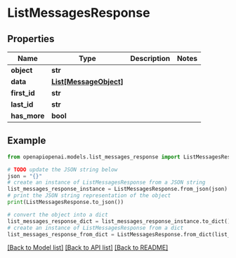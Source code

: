 # ListMessagesResponse


## Properties

Name | Type | Description | Notes
------------ | ------------- | ------------- | -------------
**object** | **str** |  | 
**data** | [**List[MessageObject]**](MessageObject.md) |  | 
**first_id** | **str** |  | 
**last_id** | **str** |  | 
**has_more** | **bool** |  | 

## Example

```python
from openapiopenai.models.list_messages_response import ListMessagesResponse

# TODO update the JSON string below
json = "{}"
# create an instance of ListMessagesResponse from a JSON string
list_messages_response_instance = ListMessagesResponse.from_json(json)
# print the JSON string representation of the object
print(ListMessagesResponse.to_json())

# convert the object into a dict
list_messages_response_dict = list_messages_response_instance.to_dict()
# create an instance of ListMessagesResponse from a dict
list_messages_response_from_dict = ListMessagesResponse.from_dict(list_messages_response_dict)
```
[[Back to Model list]](../README.md#documentation-for-models) [[Back to API list]](../README.md#documentation-for-api-endpoints) [[Back to README]](../README.md)


